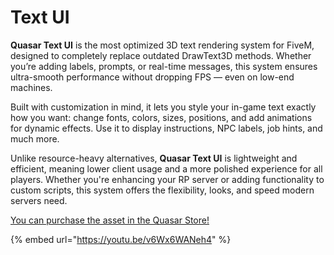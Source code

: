 # Text UI

**Quasar Text UI** is the most optimized 3D text rendering system for FiveM, designed to completely replace outdated DrawText3D methods. Whether you’re adding labels, prompts, or real-time messages, this system ensures ultra-smooth performance without dropping FPS — even on low-end machines.

Built with customization in mind, it lets you style your in-game text exactly how you want: change fonts, colors, sizes, positions, and add animations for dynamic effects. Use it to display instructions, NPC labels, job hints, and much more.

Unlike resource-heavy alternatives, **Quasar Text UI** is lightweight and efficient, meaning lower client usage and a more polished experience for all players. Whether you're enhancing your RP server or adding functionality to custom scripts, this system offers the flexibility, looks, and speed modern servers need.

[You can purchase the asset in the Quasar Store!](https://www.quasar-store.com/scripts/textui)

{% embed url="https://youtu.be/v6Wx6WANeh4" %}
